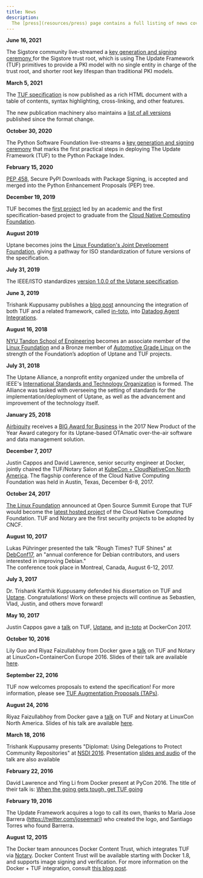 ```yaml
---
title: News
description:
  The [press](resources/press) page contains a full listing of news coverage.
---
```


**June 16, 2021**

The Sigstore community live-streamed a
[key generation and signing ceremony ](https://www.cncf.io/blog/2021/06/16/a-new-kind-of-trust-root/)
for the Sigstore trust root, which is using The Update Framework (TUF)
primitives to provide a PKI model with no single entity in charge of the trust
root, and shorter root key lifespan than traditional PKI models.

**March 5, 2021**

The
[TUF specification](https://theupdateframework.github.io/specification/latest/index.html)
is now published as a rich HTML document with a table of contents, syntax
highlighting, cross-linking, and other features.

The new publication machinery also maintains a
[list of all versions ](https://theupdateframework.github.io/specification/)
published since the format change.

**October 30, 2020**

The Python Software Foundation live-streams a
[key generation and signing ceremony](https://www.youtube.com/watch?v=jjAq7S49eow&t=3078s)
that marks the first practical steps in deploying The Update Framework (TUF) to
the Python Package Index.

**February 15, 2020**

[PEP 458](https://www.python.org/dev/peps/pep-0458/), Secure PyPI Downloads with
Package Signing, is accepted and merged into the Python Enhancement Proposals
(PEP) tree.

**December 19, 2019**

TUF becomes the
[first project](https://engineering.nyu.edu/news/open-source-system-secure-software-updates-graduates-protect-leading-cloud-services)
led by an academic and the first specification-based project to graduate from
the [Cloud Native Computing Foundation](https://www.cncf.io/).

**August 2019**

Uptane becomes joins the
[Linux Foundation's Joint Development Foundation](https://www.jointdevelopment.org/),
giving a pathway for ISO standardization of future versions of the
specification.

**July 31, 2019**

The IEEE/ISTO standardizes
[version 1.0.0 of the Uptane specification](https://uptane.github.io/papers/ieee-isto-6100.1.0.0.uptane-standard.html).

**June 3, 2019**

Trishank Kuppusamy publishes a
[blog post](https://www.datadoghq.com/blog/engineering/secure-publication-of-datadog-agent-integrations-with-tuf-and-in-toto/)
announcing the integration of both TUF and a related framework, called
[in-toto](https://in-toto.io/), into
[Datadog Agent Integrations](https://docs.datadoghq.com/getting_started/integrations/).

**August 16, 2018**

[NYU Tandon School of Engineering](https://engineering.nyu.edu/) becomes an
associate member of the [Linux Foundation](https://www.linuxfoundation.org/) and
a Bronze member of [Automotive Grade Linux](https://www.automotivelinux.org/) on
the strength of the Foundation’s adoption of Uptane and TUF projects.

**July 31, 2018**

The Uptane Alliance, a nonprofit entity organized under the umbrella of IEEE's
[International Standards and Technology Organization](https://ieee-isto.org/) is
formed. The Alliance was tasked with overseeing the setting of standards for the
implementation/deployment of Uptane, as well as the advancement and improvement
of the technology itself.

**January 25, 2018**

[Airbiquity](https://www.airbiquity.com) receives a
[BIG Award for Business](https://www.airbiquity.com/news/press-releases/airbiquity-otamatic-named-2017-new-product-year-business-intelligence-group)
in the 2017 New Product of the Year Award category for its Uptane-based OTAmatic
over-the-air software and data management solution.

**December 7, 2017**

Justin Cappos and David Lawrence, senior security engineer at Docker, jointly
chaired the TUF/Notary Salon at
[KubeCon + CloudNativeCon North America](https://events17.linuxfoundation.org/events/kubecon-and-cloudnativecon-north-america/program/schedule).
The flagship conference of the Cloud Native Computing Foundation was held in
Austin, Texas, December 6-8, 2017.

**October 24, 2017**

[The Linux Foundation](https://www.linuxfoundation.org/) announced at Open
Source Summit Europe that TUF would become the
[latest hosted project](https://www.linuxfoundation.org/cloud-containers-virtualization/cncf-host-two-security-projects-notary-tuf-specification/)
of the Cloud Native Computing Foundation. TUF and Notary are the first security
projects to be adopted by CNCF.

**August 10, 2017**

Lukas Pühringer presented the talk "Rough Times? TUF Shines" at
[DebConf17](https://debconf17.debconf.org/talks/153/), an "annual conference for
Debian contributors, and users interested in improving Debian."  
The conference took place in Montreal, Canada, August 6-12, 2017.

**July 3, 2017**

Dr. Trishank Karthik Kuppusamy defended his dissertation on TUF and
[Uptane](https://uptane.github.io). Congratulations! Work on these projects will
continue as Sebastien, Vlad, Justin, and others move forward!

**May 10, 2017**

Justin Cappos gave a
[talk](https://ssl.engineering.nyu.edu/blog/2017-04-24-DockerCon) on TUF,
[Uptane](https://uptane.github.io), and [in-toto](https://in-toto.io/) at
DockerCon 2017.

**October 10, 2016**

Lily Guo and Riyaz Faizullabhoy from Docker gave a
[talk](https://linuxconcontainerconeurope2016.sched.org/event/7oI1/software-update-security-when-the-going-gets-tough-get-tuf-going-riyaz-faizullabhoy-lily-guo-docker?iframe=no&w=i:100;&sidebar=yes&bg=no)
on TUF and Notary at LinuxCon+ContainerCon Europe 2016. Slides of their talk are
available
[here](https://schd.ws/hosted_files/linuxconcontainerconeurope2016/50/When%20the%20going%20gets%20tough%2C%20get%20TUF%20going%21%20Linuxcon%20EU.pdf).

**September 22, 2016**

TUF now welcomes proposals to extend the specification! For more information,
please see
[TUF Augmentation Proposals (TAPs)](https://github.com/theupdateframework/taps).

**August 24, 2016**

Riyaz Faizullabhoy from Docker gave a
[talk](https://lcccna2016.sched.org/event/7JWU/when-the-going-gets-tough-get-tuf-going-riyaz-faizullabhoy-docker)
on TUF and Notary at LinuxCon North America. Slides of his talk are available
[here](https://events.linuxfoundation.org/events/linuxcon-north-america/program/slides).

**March 18, 2016**

Trishank Kuppusamy presents "Diplomat: Using Delegations to Protect Community
Repositories" at [NSDI 2016](https://www.usenix.org/conference/nsdi16).
Presentation [slides and audio](https://www.usenix.org/node/194973) of the talk
are also available

**February 22, 2016**

David Lawrence and Ying Li from Docker present at PyCon 2016. The title of their
talk is:
[When the going gets tough, get TUF going](https://us.pycon.org/2016/schedule/presentation/2187/)

**February 19, 2016**

The Update Framework acquires a logo to call its own, thanks to Maria Jose
Barrera (https://twitter.com/joseemari) who created the logo, and Santiago
Torres who found Barrerra.

**August 12, 2015**

The Docker team announces Docker Content Trust, which integrates TUF via
[Notary](https://github.com/docker/notary). Docker Content Trust will be
available starting with Docker 1.8, and supports image signing and verification.
For more information on the Docker + TUF integration, consult
[this blog post](https://blog.docker.com/2015/08/content-trust-docker-1-8).

